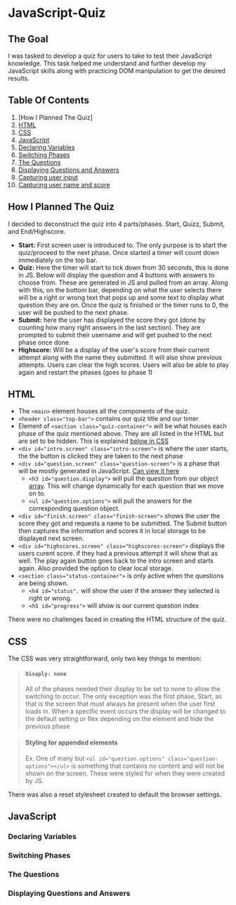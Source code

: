 # JavaScript-Quiz

## The Goal
I was tasked to develop a quiz for users to take to test their JavaScript knowledge. This task helped me understand and further develop my JavaScript skills along with practicing DOM manipulation to get the desired results.

## Table Of Contents
  1. [How I Planned The Quiz]
  2. [HTML](https://github.com/FaustCelaj/JavaScript-Quiz/blob/main/README.md#html)
  3. [CSS](https://github.com/FaustCelaj/JavaScript-Quiz/blob/main/README.md#css)
  4. [JavaScript](https://github.com/FaustCelaj/JavaScript-Quiz/blob/main/README.md#javascript)
  5. [Declaring Variables](https://github.com/FaustCelaj/JavaScript-Quiz/blob/main/README.md#declaring-variables)
  6. [Switching Phases](https://github.com/FaustCelaj/JavaScript-Quiz/blob/main/README.md#switching-phases)
  7. [The Questions](https://github.com/FaustCelaj/JavaScript-Quiz/blob/main/README.md#the-questions)
  8. [Displaying Questions and Answers](https://github.com/FaustCelaj/JavaScript-Quiz/blob/main/README.md#displaying-questions-and-answers)
  9. [Capturing user input]()
  10. [Capturing user name and score]()


## How I Planned The Quiz
I decided to deconstruct the quiz into 4 parts/phases. Start, Quizz, Submit, and End/Highscore.
  - __Start:__ First screen user is introduced to. The only purpose is to start the quiz/proceed to the next phase. Once started a timer will count down immediately on the top bar.
  - __Quiz:__ Here the timer will start to tick down from 30 seconds, this is done in JS. Below will display the question and 4 buttons with answers to choose from. These are generated in JS and pulled from an array. Along with this, on the bottom bar, depending on what the user selects there will be a right or wrong text that pops up and some text to display what question they are on. Once the quiz is finished or the timer runs to 0, the user will be pushed to the next phase.
  - __Submit:__ here the user has displayed the score they got (done by counting how many right answers in the last section). They are prompted to submit their username and will get pushed to the next phase once done.
  - __Highscore:__ Will be a display of the user's score from their current attempt along with the name they submitted. It will also show previous attempts. Users can clear the high scores. Users will also be able to play again and restart the phases (goes to phase 1)


## HTML
- The `<main>` element houses all the components of the quiz.
- `<header class="top-bar">` contains our quiz title and our timer
- Element of `<section class="quiz-container">` will be what houses each phase of the quiz mentioned above. They are all listed in the HTML but are set to be hidden. This is explained [below in CSS](https://github.com/FaustCelaj/JavaScript-Quiz/blob/main/README.md#css)
- `<div id="intro.screen" class="intro-screen">` is where the user starts, the the button is clicked they are taken to the next phase
- `<div id="question.screen" class="question-screen">` is a phase that will be mostly generated in JavaScript. [Can view it here](https://github.com/FaustCelaj/JavaScript-Quiz/blob/main/README.md#displaying-questions-and-answers)
    - `<h3 id="question.display">` will pull the question from our object [array](https://github.com/FaustCelaj/JavaScript-Quiz/blob/main/README.md#the-questions). This will change dynamically for each question that we move on to.
    - `<ul id="question.options">` will pull the answers for the corresponding question object.
- `<div id="finish.screen" class="finish-screen">` shows the user the score they got and requests a name to be submitted. The Submit button then captures the information and scores it in local storage to be displayed next screen.
- `<div id="highscores.screen" class="highscores-screen">` displays the users curent score. if they had a previous attempt it will show that as well. The play again button goes back to the intro screen and starts again. Also provided the option to clear local storage.
- `<section class="status-container">` is only active when the questions are being shown.
    - `<h4 id="status".` will show the user if the answer they selected is right or wrong.
    - `<h5 id="progress">` will show is our current question index

There were no challenges faced in creating the HTML structure of the quiz.


## CSS
The CSS was very straightforward, only two key things to mention:
> #### `Disaply: none`
> 
> All of the phases needed their display to be set to none to allow the switching to occur. The only exception was the first phase, Start, as that is the screen that must always be present when the user first loads in. When a specific event occurs the display will be changed to the default setting or flex depending on the element and hide the previous phase

> #### Styling for appended elements
> Ex. One of many but `<ul id="question.options" class="question-options"></ul>` is something that contains no content and will not be shown on the screen. These were styled for when they were created by JS.

There was also a reset stylesheet created to default the browser settings.


## JavaScript

### Declaring Variables

### Switching Phases

### The Questions

### Displaying Questions and Answers
